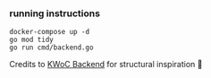### running instructions

```
docker-compose up -d
go mod tidy
go run cmd/backend.go
```


Credits to [KWoC Backend](https://github.com/kossiitkgp/KWoC-Backend) for structural inspiration :pray: